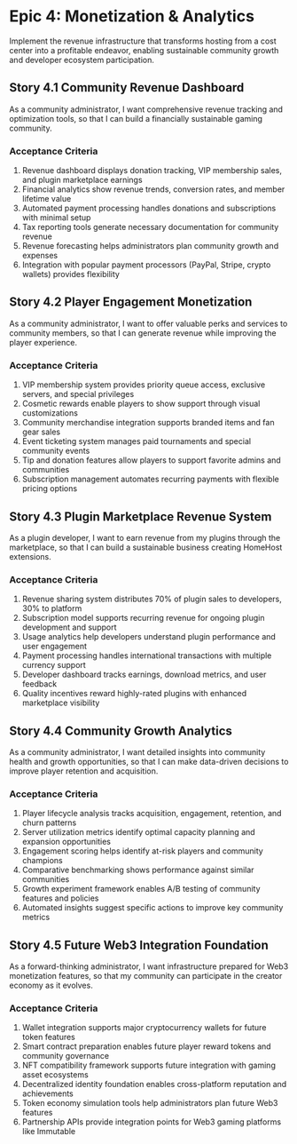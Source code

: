 # Epic 4: Monetization & Analytics

Implement the revenue infrastructure that transforms hosting from a cost center into a profitable endeavor, enabling sustainable community growth and developer ecosystem participation.

## Story 4.1 Community Revenue Dashboard

As a community administrator,
I want comprehensive revenue tracking and optimization tools,
so that I can build a financially sustainable gaming community.

### Acceptance Criteria

1. Revenue dashboard displays donation tracking, VIP membership sales, and plugin marketplace earnings
2. Financial analytics show revenue trends, conversion rates, and member lifetime value
3. Automated payment processing handles donations and subscriptions with minimal setup
4. Tax reporting tools generate necessary documentation for community revenue
5. Revenue forecasting helps administrators plan community growth and expenses
6. Integration with popular payment processors (PayPal, Stripe, crypto wallets) provides flexibility

## Story 4.2 Player Engagement Monetization

As a community administrator,
I want to offer valuable perks and services to community members,
so that I can generate revenue while improving the player experience.

### Acceptance Criteria

1. VIP membership system provides priority queue access, exclusive servers, and special privileges
2. Cosmetic rewards enable players to show support through visual customizations
3. Community merchandise integration supports branded items and fan gear sales
4. Event ticketing system manages paid tournaments and special community events
5. Tip and donation features allow players to support favorite admins and communities
6. Subscription management automates recurring payments with flexible pricing options

## Story 4.3 Plugin Marketplace Revenue System

As a plugin developer,
I want to earn revenue from my plugins through the marketplace,
so that I can build a sustainable business creating HomeHost extensions.

### Acceptance Criteria

1. Revenue sharing system distributes 70% of plugin sales to developers, 30% to platform
2. Subscription model supports recurring revenue for ongoing plugin development and support
3. Usage analytics help developers understand plugin performance and user engagement
4. Payment processing handles international transactions with multiple currency support
5. Developer dashboard tracks earnings, download metrics, and user feedback
6. Quality incentives reward highly-rated plugins with enhanced marketplace visibility

## Story 4.4 Community Growth Analytics

As a community administrator,
I want detailed insights into community health and growth opportunities,
so that I can make data-driven decisions to improve player retention and acquisition.

### Acceptance Criteria

1. Player lifecycle analysis tracks acquisition, engagement, retention, and churn patterns
2. Server utilization metrics identify optimal capacity planning and expansion opportunities
3. Engagement scoring helps identify at-risk players and community champions
4. Comparative benchmarking shows performance against similar communities
5. Growth experiment framework enables A/B testing of community features and policies
6. Automated insights suggest specific actions to improve key community metrics

## Story 4.5 Future Web3 Integration Foundation

As a forward-thinking administrator,
I want infrastructure prepared for Web3 monetization features,
so that my community can participate in the creator economy as it evolves.

### Acceptance Criteria

1. Wallet integration supports major cryptocurrency wallets for future token features
2. Smart contract preparation enables future player reward tokens and community governance
3. NFT compatibility framework supports future integration with gaming asset ecosystems
4. Decentralized identity foundation enables cross-platform reputation and achievements
5. Token economy simulation tools help administrators plan future Web3 features
6. Partnership APIs provide integration points for Web3 gaming platforms like Immutable